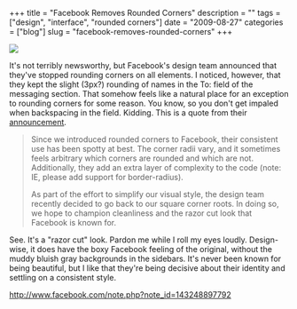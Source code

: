 +++
title = "Facebook Removes Rounded Corners"
description = ""
tags = ["design", "interface", "rounded corners"]
date = "2009-08-27"
categories = ["blog"]
slug = "facebook-removes-rounded-corners"
+++



  <div class="notebook-screenshot"><a href="http://www.facebook.com/note.php?note_id=143248897792"><img src="/media/bluga/wt4a96a9b2715c3.jpg"/></a></div><p>It's not terribly newsworthy, but Facebook's design team announced that they've stopped rounding corners on all elements. I noticed, however, that they kept the slight (3px?) rounding of names in the To: field of the messaging section. That somehow feels like a natural place for an exception to rounding corners for some reason. You know, so you don't get impaled when backspacing in the field. Kidding. This is a quote from their <a href="http://www.facebook.com/note.php?note_id=143248897792&amp;comments">announcement</a>.</p>
<blockquote><p>Since we introduced rounded corners to Facebook, their consistent use has been spotty at best. The corner radii vary, and it sometimes feels arbitrary which corners are rounded and which are not. Additionally, they add an extra layer of complexity to the code (note: IE, please add support for border-radius).</p>
<p>As part of the effort to simplify our visual style, the design team recently decided to go back to our square corner roots. In doing so, we hope to champion cleanliness and the razor cut look that Facebook is known for.</p></blockquote>
<p>See. It's a "razor cut" look. Pardon me while I roll my eyes loudly. Design-wise, it does have the boxy Facebook feeling of the original, without the muddy bluish gray backgrounds in the sidebars. It's never been known for being beautiful, but I like that they're being decisive about their identity and settling on a consistent style.</p>
    
  <a href="http://www.facebook.com/note.php?note_id=143248897792">http://www.facebook.com/note.php?note_id=143248897792</a>
